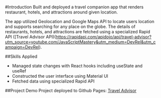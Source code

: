 #Introduction
Built and deployed a travel companion app that renders restaurant, hotels, and attractions around given location. 

The app utilized Geolocation and Google Maps API to locate users location and supports searching for any place on the globe. The details of restaurants, hotels, and attractions are fetched using a specialized Rapid API ([Travel Advisor API)(https://rapidapi.com/apidojo/api/travel-advisor?utm_source=youtube.com/JavaScriptMastery&utm_medium=DevRel&utm_campaign=DevRel).

##Skills Applied
- Managed state changes with React hooks including useState and useRef 
- Constructed the user interface using Material UI
- Fetched data using specialized Rapid API

##Project Demo
Project deployed to Github Pages: [Travel Advisor](https://ssharonctw.github.io/travel-advisor/)
